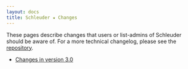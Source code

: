 ```yaml
---
layout: docs
title: Schleuder ★ Changes
---
```


These pages describe changes that users or list-admins of Schleuder should be aware of. For a more technical changelog, please see the [repository](https://0xacab.org/schleuder/schleuder).

* [Changes in version 3.0](/docs/changes/v3.0.html)
